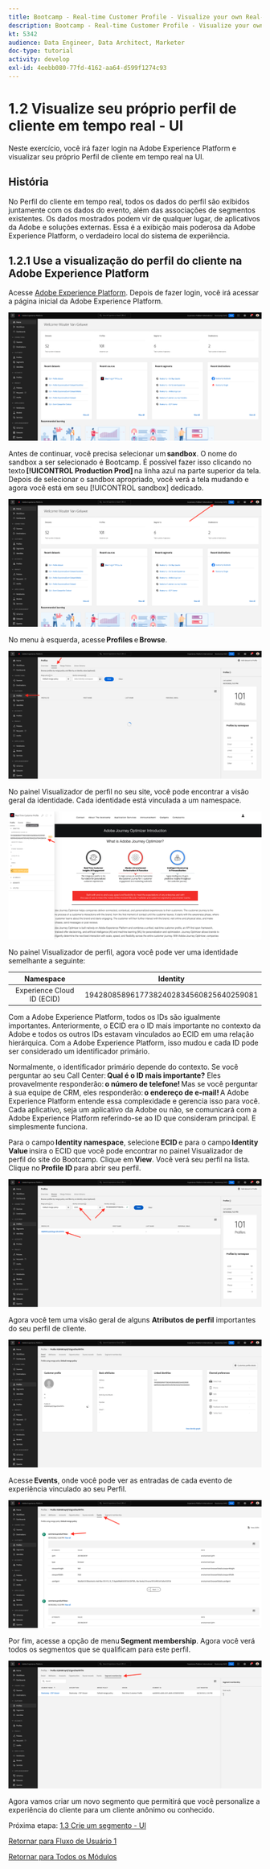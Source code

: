 ```yaml
---
title: Bootcamp - Real-time Customer Profile - Visualize your own Real-time Customer Profile - UI - Brazil
description: Bootcamp - Real-time Customer Profile - Visualize your own Real-time Customer Profile - UI - Brazil
kt: 5342
audience: Data Engineer, Data Architect, Marketer
doc-type: tutorial
activity: develop
exl-id: 4eebb080-77fd-4162-aa64-d599f1274c93
---
```

# 1.2 Visualize seu próprio perfil de cliente em tempo real - UI

Neste exercício, você irá fazer login na Adobe Experience Platform e visualizar seu próprio Perfil de cliente em tempo real na UI.
 
## História

No Perfil do cliente em tempo real, todos os dados do perfil são exibidos juntamente com os dados do evento, além das associações de segmentos existentes. Os dados mostrados podem vir de qualquer lugar, de aplicativos da Adobe e soluções externas. Essa é a exibição mais poderosa da Adobe Experience Platform, o verdadeiro local do sistema de experiência.

## 1.2.1 Use a visualização do perfil do cliente na Adobe Experience Platform

Acesse [Adobe Experience Platform](https://experience.adobe.com/platform). Depois de fazer login, você irá acessar a página inicial da Adobe Experience Platform.

![Data Ingestion](./images/home.png)

Antes de continuar, você precisa selecionar um **sandbox**. O nome do sandbox a ser selecionado é Bootcamp. É possível fazer isso clicando no texto **[!UICONTROL Production Prod]** na linha azul na parte superior da tela. Depois de selecionar o sandbox apropriado, você verá a tela mudando e agora você está em seu [!UICONTROL sandbox] dedicado. 

![Data Ingestion](./images/sb1.png)

No menu à esquerda, acesse **Profiles** e **Browse**.

![Customer Profile](./images/homemenu.png)

No painel Visualizador de perfil no seu site, você pode encontrar a visão geral da identidade. Cada identidade está vinculada a um namespace. 

![Customer Profile](./images/identities.png)

No painel Visualizador de perfil, agora você pode ver uma identidade semelhante a seguinte:

| Namespace     | Identity       |
|:-------------:| :---------------:|
| Experience Cloud ID (ECID)          | 19428085896177382402834560825640259081 |

Com a Adobe Experience Platform, todos os IDs são igualmente importantes. Anteriormente, o ECID era o ID mais importante no contexto da Adobe e todos os outros IDs estavam vinculados ao ECID em uma relação hierárquica. Com a Adobe Experience Platform, isso mudou e cada ID pode ser considerado um identificador primário.

Normalmente, o identificador primário depende do contexto. Se você perguntar ao seu Call Center: **Qual é o ID mais importante?** Eles provavelmente responderão: **o número de telefone!** Mas se você perguntar à sua equipe de CRM, eles responderão: **o endereço de e-mail!** A Adobe Experience Platform entende essa complexidade e gerencia isso para você. Cada aplicativo, seja um aplicativo da Adobe ou não, se comunicará com a Adobe Experience Platform referindo-se ao ID que consideram principal. E simplesmente funciona. 

Para o campo **Identity namespace**, selecione **ECID** e para o campo **Identity Value** insira o ECID que você pode encontrar no painel Visualizador de perfil do site do Bootcamp. Clique em **View**. Você verá seu perfil na lista. Clique no **Profile ID** para abrir seu perfil. 

![Customer Profile](./images/popupecid.png)

Agora você tem uma visão geral de alguns **Atributos de perfil** importantes do seu perfil de cliente. 

![Customer Profile](./images/profile.png)

Acesse **Events**, onde você pode ver as entradas de cada evento de experiência vinculado ao seu Perfil.    

![Customer Profile](./images/profileee.png)

Por fim, acesse a opção de menu **Segment membership**. Agora você verá todos os segmentos que se qualificam para este perfil. 

![Customer Profile](./images/profileseg.png)

Agora vamos criar um novo segmento que permitirá que você personalize a experiência do cliente para um cliente anônimo ou conhecido. 

Próxima etapa: [1.3 Crie um segmento - UI](./ex3.md)

[Retornar para Fluxo de Usuário 1](./uc1.md)

[Retornar para Todos os Módulos](../../overview.md)

